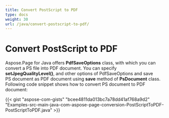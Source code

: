 ```yaml
---
title: Convert PostScript to PDF
type: docs
weight: 30
url: /java/convert-postscript-to-pdf/
---
```


# **Convert PostScript to PDF**
Aspose.Page for Java offers **PdfSaveOptions** class, with which you can convert a PS file into PDF document. You can specify **setJpegQualityLevel()**, and other options of PdfSaveOptions and save PS document as PDF document using **save** method of **PsDocument** class. Following code snippet shows how to convert PS document to PDF document:

{{< gist "aspose-com-gists" "bcee4811da013bc7a78dd41af768a9d2" "Examples-src-main-java-com-aspose-page-conversion-PostScriptToPDF-PostScriptToPDF.java" >}}
